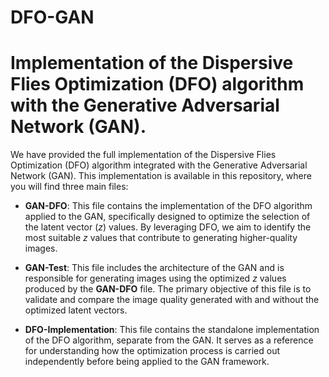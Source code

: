 # DFO-GAN
# Implementation of the Dispersive Flies Optimization (DFO) algorithm with the Generative Adversarial Network (GAN).

We have provided the full implementation of the Dispersive Flies Optimization (DFO) algorithm integrated with the Generative Adversarial Network (GAN). This implementation is available in this repository, where you will find three main files:

- **GAN-DFO**: This file contains the implementation of the DFO algorithm applied to the GAN, specifically designed to optimize the selection of the latent vector ($z$) values. By leveraging DFO, we aim to identify the most suitable $z$ values that contribute to generating higher-quality images.

- **GAN-Test**: This file includes the architecture of the GAN and is responsible for generating images using the optimized $z$ values produced by the **GAN-DFO** file. The primary objective of this file is to validate and compare the image quality generated with and without the optimized latent vectors.

- **DFO-Implementation**: This file contains the standalone implementation of the DFO algorithm, separate from the GAN. It serves as a reference for understanding how the optimization process is carried out independently before being applied to the GAN framework.

